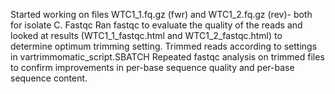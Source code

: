 Started working on files WTC1_1.fq.gz (fwr) and WTC1_2.fq.gz (rev)- both for isolate C. 
Fastqc
Ran fastqc to evaluate the quality of the reads and looked at results (WTC1_1_fastqc.html and WTC1_2_fastqc.html) to determine optimum trimming setting.
Trimmed reads according to settings in vartrimmomatic_script.SBATCH
Repeated fastqc analysis on trimmed files to confirm improvements in per-base sequence quality and per-base sequence content.
